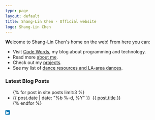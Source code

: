 ```yaml
---
type: page
layout: default
title: Shang-Lin Chen - Official website
logo: Shang-Lin Chen
---
```


**W**elcome to Shang-Lin Chen's home on the web! From here you can:

* Visit [Code Words]({{site.baseurl}}/blog/), my blog about programming and technology.
* Read more [about me]({{site.baseurl}}/about/).
* Check out my [projects]({{site.baseurl}}/projects/).
* See my list of [dance resources and LA-area dances]({{site.baseurl}}/dance/).

<h3>Latest Blog Posts</h3>
<ul class="post-list">
{% for post in site.posts limit:3 %}
<li><span class="post-meta">{{ post.date | date: "%b %-d, %Y" }}</span>&nbsp;
<a class="post-link" href="{{ post.url | prepend: site.baseurl }}">{{ post.title }}</a>&nbsp;</li>
{% endfor %}
</ul>

<div>
<a href="https://www.linkedin.com/in/shanglinchen"><img src="images/In-2C-14px.png"></a>
</div>
